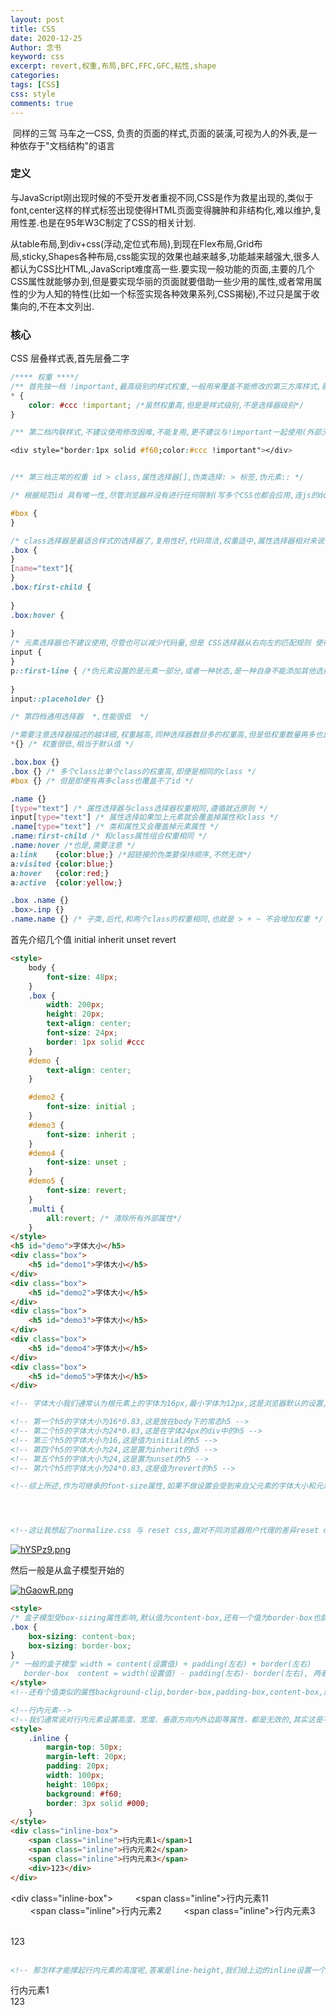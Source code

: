 ```yaml
---
layout: post
title: CSS
date: 2020-12-25
Author: 念书
keyword: css
excerpt: revert,权重,布局,BFC,FFC,GFC,粘性,shape
categories: 
tags: [CSS]
css: style
comments: true
---
```


​	同样的三驾     马车之一CSS, 负责的页面的样式,页面的装潢,可视为人的外表,是一种依存于"文档结构"的语言

### 定义

与JavaScript刚出现时候的不受开发者重视不同,CSS是作为救星出现的,类似于font,center这样的样式标签出现使得HTML页面变得臃肿和非结构化,难以维护,复用性差.也是在95年W3C制定了CSS的相关计划.

从table布局,到div+css(浮动,定位式布局),到现在Flex布局,Grid布局,sticky,Shapes各种布局,css能实现的效果也越来越多,功能越来越强大,很多人都认为CSS比HTML,JavaScript难度高一些.要实现一般功能的页面,主要的几个CSS属性就能够办到,但是要实现华丽的页面就要借助一些少用的属性,或者常用属性的少为人知的特性(比如一个标签实现各种效果系列,CSS揭秘),不过只是属于收集向的,不在本文列出.



### 核心

CSS 层叠样式表,首先层叠二字

```css
/**** 权重 ****/
/** 首先独一档 !important,最高级别的样式权重,一般用来覆盖不能修改的第三方库样式,覆盖内联样式,因为副作用大不建议常用**/
* {
    color: #ccc !important; /*虽然权重高,但是是样式级别,不是选择器级别*/
}

/** 第二档内联样式,不建议使用修改困难,不能复用,更不建议与!important一起使用(外部无法覆盖) */

<div style="border:1px solid #f60;color:#ccc !important"></div>


/** 第三档正常的权重 id > class,属性选择器[],伪类选择: > 标签,伪元素:: */

/* 根据规范id 具有唯一性,尽管浏览器并没有进行任何限制(写多个CSS也都会应用,连js的document.querySelectorAll也会返回具有相同ID的元素),选择器中id选择器有最高的权重,一般用加权,或者限制范围*/

#box {
}

/* class选择器是最适合样式的选择器了,复用性好,代码简洁,权重适中,属性选择器相对来说性能不好 */
.box {
}
[name="text"]{
}
.box:first-child { 
    
}
.box:hover {
    
}
/* 元素选择器也不建议使用,尽管也可以减少代码量,但是 CSS选择器从右向左的匹配规则 使得使用元素选择器性能低而且权重低容易被覆盖,通常要其他选择器加权,性能再次变低*/
input {  
}
p::first-line { /*伪元素设置的是元素一部分,或者一种状态,是一种自身不能添加其他选择器的特殊元素*/
    
}
input::placeholder {}

/* 第四档通用选择器  *,性能很低  */

/*需要注意选择器描述的越详细,权重越高,同种选择器数目多的权重高,但是低权重数量再多也比不上高权重(量不改质),权重相同的离着近的(就近原则)生效,而且层级越多性能越差,需要取舍*/
*{} /* 权重很低,相当于默认值 */

.box.box {} 
.box {} /* 多个class比单个class的权重高,即便是相同的class */
#box {} /* 但是即便有再多class也覆盖不了id */

.name {}
[type="text"] /* 属性选择器与class选择器权重相同,遵循就近原则 */
input[type="text"] /* 属性选择如果加上元素就会覆盖掉属性和class */
.name[type="text"] /* 类和属性又会覆盖掉元素属性 */
.name:first-child /* 和class属性组合权重相同 */
.name:hover /*也是,需要注意 */
a:link    {color:blue;} /*超链接的伪类要保持顺序,不然无效*/
a:visited {color:blue;}
a:hover   {color:red;}
a:active  {color:yellow;}

.box .name {}
.box>.inp {}
.name.name {} /* 子类,后代,和两个class的权重相同,也就是 > + ~ 不会增加权重 */
```

首先介绍几个值 initial inherit unset revert

```html
<style>
    body {
        font-size: 48px;
    }
    .box {
        width: 200px;
        height: 20px;
        text-align: center;
        font-size: 24px;
        border: 1px solid #ccc
    }
    #demo {
        text-align: center;
    }

    #demo2 {
        font-size: initial ;
    }
    #demo3 {
        font-size: inherit ;
    }
    #demo4 {
        font-size: unset ;
    }
    #demo5 {
        font-size: revert;
    }
    .multi {
        all:revert; /* 清除所有外部属性*/
    }
</style>
<h5 id="demo">字体大小</h5>
<div class="box">
	<h5 id="demo1">字体大小</h5>
</div>
<div class="box">
	<h5 id="demo2">字体大小</h5>
</div>
<div class="box">
	<h5 id="demo3">字体大小</h5>
</div>
<div class="box">
	<h5 id="demo4">字体大小</h5>
</div>
<div class="box">
	<h5 id="demo5">字体大小</h5>
</div>

<!-- 字体大小我们通常认为根元素上的字体为16px,最小字体为12px,这是浏览器默认的设置,同时又是用户可改的,所以设置字体大小要加以变通,我们可以看到h5的默认字体大小为0.83em,也就是当前字体大小*0.83,而字体又是可继承的-->

<!-- 第一个h5的字体大小为16*0.83,这是放在body下的常态h5 -->
<!-- 第二个h5的字体大小为24*0.83,这是在字体24px的div中的h5 -->
<!-- 第三个h5的字体大小为16,这是值为initial的h5 -->
<!-- 第四个h5的字体大小为24,这是置为inherit的h5 -->
<!-- 第五个h5的字体大小为24,这是置为unset的h5 -->
<!-- 第六个h5的字体大小为24*0.83,这是值为revert的h5 -->

<!--综上所述,作为可继承的font-size属性,如果不做设置会受到来自父元素的字体大小和元素用户代理设置的影响,设置为initial会回归根元素的字体大小,设置inherit会设置为父元素的字体大小,设置为unset会设置为initial或inherit其中之一,这里是inherit因为font-size是可继承的,换成border就是initial了(只有设置了inherit的h5会有继承自div的边框),设置为unset会还原为不设置font-size的属性即去除font-size属性的影响,可以与富文本配合使用,富文本如果不做隔离展示时经常会被样式覆盖,用reset可以去除外部样式影响而不用给h1,b分别去赋值-->




<!--这让我想起了normalize.css 与 reset css,面对不同浏览器用户代理的差异reset css的作用是去除用户代理的影响,normalise是统一用户代理-->
```

[![hYSPz9.png](https://z3.ax1x.com/2021/08/30/hYSPz9.png)](https://imgtu.com/i/hYSPz9)



然后一般是从盒子模型开始的

[![hGaowR.png](https://z3.ax1x.com/2021/08/29/hGaowR.png)](https://imgtu.com/i/hGaowR)

```html
<style>
/* 盒子模型受box-sizing属性影响,默认值为content-box,还有一个值为border-box也就是以前的IE怪异盒子 */
.box {
	box-sizing: content-box;
    box-sizing: border-box;
}
/* 一般的盒子模型 width = content(设置值) + padding(左右) + border(左右)
   border-box  content = width(设置值) - padding(左右)- border(左右), 两者不同之处 content-box影响的是content宽度不变,去扩展width,border-box是width不变去挤压content宽度,高度也是这样,需要注意的是高度还受margin-bottom的负值影响,负值会减少高度的占位,但不会影响到背景,类似于高度塌陷*/
</style>
<!--还有个值类似的属性background-clip,border-box,padding-box,content-box,默认值是border-box-->

<!--行内元素-->
<!--我们通常说对行内元素设置高度、宽度、垂直方向内外边距等属性，都是无效的,其实这是不准确的,高度,宽度确实无效,margin也没效果,但是padding还是有些许效果的,下边的例子虽然padding不能撑开高度,但是在backgroud属性中生效的,而且border也生效了,相对于块元素来说,行内的padding-box和border-box虚,不能阻挡其他元素侵入,但是存在-->
<style>
    .inline {
        margin-top: 50px;
        margin-left: 20px;
        padding: 20px;
        width: 100px;
        height: 100px;
        background: #f60;
        border: 3px solid #000;
    }
</style>
<div class="inline-box">
    <span class="inline">行内元素1</span>1
    <span class="inline">行内元素2</span>
    <span class="inline">行内元素3</span>
    <div>123</div>
</div>
```
<div class="inline-box">
        <span class="inline">行内元素1</span>1
        <span class="inline">行内元素2</span>
        <span class="inline">行内元素3</span>
        <div>123</div>
   </div>

```html
<!-- 那怎样才能撑起行内元素的高度呢,答案是line-height,我们给上边的inline设置一个行高,在限制一下box的宽度,出现下面这种情况 -->
```

<div class="line-height-box">
    <span class="inline">行内元素1</span>
    <div>123</div>
</div>